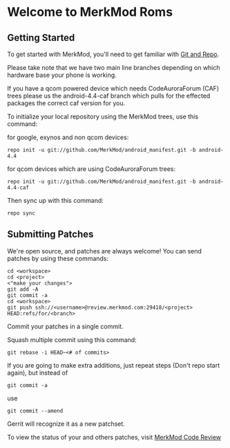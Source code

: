 Welcome to MerkMod Roms
=======================


Getting Started
---------------

To get started with MerkMod, you'll need to get familiar with
[Git and Repo](http://source.android.com/download/using-repo).

Please take note that we have two main line branches depending on
which hardware base your phone is working.

If you have a qcom powered device which needs CodeAuroraForum (CAF)
trees please us the android-4.4-caf branch which pulls for the effected packages
the correct caf version for you.

To initialize your local repository using the MerkMod trees, use this command:


for google, exynos and non qcom devices:

	repo init -u git://github.com/MerkMod/android_manifest.git -b android-4.4


for qcom devices which are using CodeAuroraForum trees:

	repo init -u git://github.com/MerkMod/android_manifest.git -b android-4.4-caf



Then sync up with this command:

	repo sync



Submitting Patches
------------------

We're open source, and patches are always welcome!
You can send patches by using these commands:

    cd <workspace>
    cd <project>
    <"make your changes">
    git add -A
    git commit -a
    cd <workspace>
    git push ssh://<username>@review.merkmod.com:29418/<project> HEAD:refs/for/<branch>

Commit your patches in a single commit.

Squash multiple commit using this command:

	git rebase -i HEAD~<# of commits>

If you are going to make extra additions, just repeat steps (Don't repo start again), but instead of

	git commit -a

use

	git commit --amend

Gerrit will recognize it as a new patchset.

To view the status of your and others patches, visit [MerkMod Code Review](review.merkmod.com)
